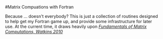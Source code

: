 #Matrix Compuations with Fortran

Because ... doesn't everybody?  This is just a collection of routines designed to help get my Fortran game up, and provide some infrastructure for later use.  At the current time, it draws heavily upon *[Fundamentals of Matrix Computations, Watkins 2010](http://www.wiley.com/WileyCDA/WileyTitle/productCd-0470528338.html)*